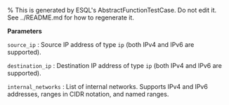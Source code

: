 % This is generated by ESQL's AbstractFunctionTestCase. Do not edit it. See ../README.md for how to regenerate it.

**Parameters**

`source_ip`
:   Source IP address of type `ip` (both IPv4 and IPv6 are supported).

`destination_ip`
:   Destination IP address of type `ip` (both IPv4 and IPv6 are supported).

`internal_networks`
:   List of internal networks. Supports IPv4 and IPv6 addresses, ranges in CIDR notation, and named ranges.

